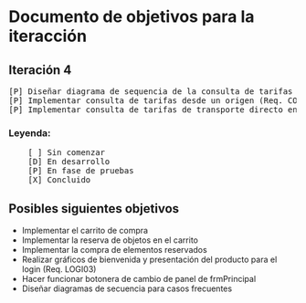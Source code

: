# Documento de objetivos para la iteracción
## Iteración 4
<pre>
[P] Diseñar diagrama de sequencia de la consulta de tarifas desde un origen
[P] Implementar consulta de tarifas desde un origen (Req. CONS01)
[P] Implementar consulta de tarifas de transporte directo entre dos ciudades (Req. CONS03)
</pre>

### Leyenda:
<pre>
    [ ] Sin comenzar
    [D] En desarrollo
    [P] En fase de pruebas
    [X] Concluido
</pre>


## Posibles siguientes objetivos
<ul>
    <li>Implementar el carrito de compra</li>
    <li>Implementar la reserva de objetos en el carrito</li>
    <li>Implementar la compra de elementos reservados</li>
    <li>Realizar gráficos de bienvenida y presentación del producto para el login (Req. LOGI03)</li>
    <li>Hacer funcionar botonera de cambio de panel de frmPrincipal</li>
    <li>Diseñar diagramas de secuencia para casos frecuentes</li>
</ul>
